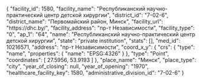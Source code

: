 {
    "facility_id": 1580,
    "facility_name": "Республиканский научно-практический центр детской хирургии",
    "district_id": "7-02-6",
    "district_name": "Первомайский район, Минск",
    "facility_url": "https:\/\/dhc.by\/",
    "facility_address": "пр-т Независимости",
    "facility_type": "0",
    "ap_1": "64",
    "name": "Республиканский научно-практический центр детской хирургии",
    "state": "private institution",
    "stats": [],
    "med_id": 10216571,
    "address": "пр-т Независимости",
    "coord_x_y": {
        "crs": {
            "type": "name",
            "properties": {
                "name": "EPSG:4326"
            }
        },
        "type": "Point",
        "coordinates": [
            27.5956,
            53.9193
        ]
    },
    "place_name": "Минск",
    "place_type": "city",
    "year_of_closing": null,
    "year_of_opening": "1970",
    "healthcare_facility_key": 1580,
    "administrative_division_id": "7-02-6"
}